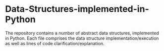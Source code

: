 # Data-Structures-implemented-in-Python
The repository contains a number of abstract data structures, implemented in Python.
Each file comprises the data structure implementation/execution as well as lines of code clarification/explanation.
